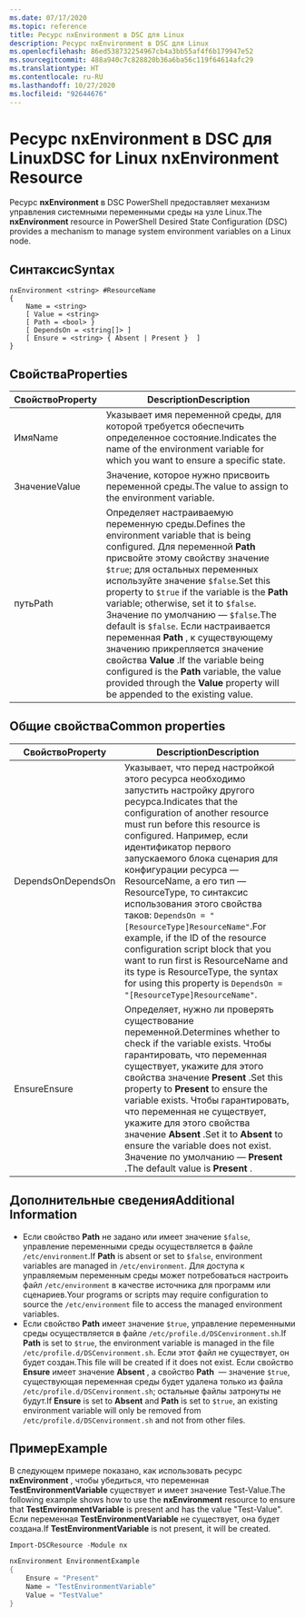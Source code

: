 ```yaml
---
ms.date: 07/17/2020
ms.topic: reference
title: Ресурс nxEnvironment в DSC для Linux
description: Ресурс nxEnvironment в DSC для Linux
ms.openlocfilehash: 86ed538732254967cb4a3bb55af4f6b179947e52
ms.sourcegitcommit: 488a940c7c828820b36a6ba56c119f64614afc29
ms.translationtype: HT
ms.contentlocale: ru-RU
ms.lasthandoff: 10/27/2020
ms.locfileid: "92644676"
---
```

# <a name="dsc-for-linux-nxenvironment-resource"></a><span data-ttu-id="344c4-103">Ресурс nxEnvironment в DSC для Linux</span><span class="sxs-lookup"><span data-stu-id="344c4-103">DSC for Linux nxEnvironment Resource</span></span>

<span data-ttu-id="344c4-104">Ресурс **nxEnvironment** в DSC PowerShell предоставляет механизм управления системными переменными среды на узле Linux.</span><span class="sxs-lookup"><span data-stu-id="344c4-104">The **nxEnvironment** resource in PowerShell Desired State Configuration (DSC) provides a mechanism to manage system environment variables on a Linux node.</span></span>

## <a name="syntax"></a><span data-ttu-id="344c4-105">Синтаксис</span><span class="sxs-lookup"><span data-stu-id="344c4-105">Syntax</span></span>

```Syntax
nxEnvironment <string> #ResourceName
{
    Name = <string>
    [ Value = <string>
    [ Path = <bool> }
    [ DependsOn = <string[]> ]
    [ Ensure = <string> { Absent | Present }  ]
}
```

## <a name="properties"></a><span data-ttu-id="344c4-106">Свойства</span><span class="sxs-lookup"><span data-stu-id="344c4-106">Properties</span></span>

|<span data-ttu-id="344c4-107">Свойство</span><span class="sxs-lookup"><span data-stu-id="344c4-107">Property</span></span> |<span data-ttu-id="344c4-108">Description</span><span class="sxs-lookup"><span data-stu-id="344c4-108">Description</span></span> |
|---|---|
|<span data-ttu-id="344c4-109">Имя</span><span class="sxs-lookup"><span data-stu-id="344c4-109">Name</span></span> |<span data-ttu-id="344c4-110">Указывает имя переменной среды, для которой требуется обеспечить определенное состояние.</span><span class="sxs-lookup"><span data-stu-id="344c4-110">Indicates the name of the environment variable for which you want to ensure a specific state.</span></span> |
|<span data-ttu-id="344c4-111">Значение</span><span class="sxs-lookup"><span data-stu-id="344c4-111">Value</span></span> |<span data-ttu-id="344c4-112">Значение, которое нужно присвоить переменной среды.</span><span class="sxs-lookup"><span data-stu-id="344c4-112">The value to assign to the environment variable.</span></span> |
|<span data-ttu-id="344c4-113">путь</span><span class="sxs-lookup"><span data-stu-id="344c4-113">Path</span></span> |<span data-ttu-id="344c4-114">Определяет настраиваемую переменную среды.</span><span class="sxs-lookup"><span data-stu-id="344c4-114">Defines the environment variable that is being configured.</span></span> <span data-ttu-id="344c4-115">Для переменной **Path** присвойте этому свойству значение `$true`; для остальных переменных используйте значение `$false`.</span><span class="sxs-lookup"><span data-stu-id="344c4-115">Set this property to `$true` if the variable is the **Path** variable; otherwise, set it to `$false`.</span></span> <span data-ttu-id="344c4-116">Значение по умолчанию — `$false`.</span><span class="sxs-lookup"><span data-stu-id="344c4-116">The default is `$false`.</span></span> <span data-ttu-id="344c4-117">Если настраивается переменная **Path** , к существующему значению прикрепляется значение свойства **Value** .</span><span class="sxs-lookup"><span data-stu-id="344c4-117">If the variable being configured is the **Path** variable, the value provided through the **Value** property will be appended to the existing value.</span></span> |

## <a name="common-properties"></a><span data-ttu-id="344c4-118">Общие свойства</span><span class="sxs-lookup"><span data-stu-id="344c4-118">Common properties</span></span>

|<span data-ttu-id="344c4-119">Свойство</span><span class="sxs-lookup"><span data-stu-id="344c4-119">Property</span></span> |<span data-ttu-id="344c4-120">Description</span><span class="sxs-lookup"><span data-stu-id="344c4-120">Description</span></span> |
|---|---|
|<span data-ttu-id="344c4-121">DependsOn</span><span class="sxs-lookup"><span data-stu-id="344c4-121">DependsOn</span></span> |<span data-ttu-id="344c4-122">Указывает, что перед настройкой этого ресурса необходимо запустить настройку другого ресурса.</span><span class="sxs-lookup"><span data-stu-id="344c4-122">Indicates that the configuration of another resource must run before this resource is configured.</span></span> <span data-ttu-id="344c4-123">Например, если идентификатор первого запускаемого блока сценария для конфигурации ресурса — ResourceName, а его тип — ResourceType, то синтаксис использования этого свойства таков: `DependsOn = "[ResourceType]ResourceName"`.</span><span class="sxs-lookup"><span data-stu-id="344c4-123">For example, if the ID of the resource configuration script block that you want to run first is ResourceName and its type is ResourceType, the syntax for using this property is `DependsOn = "[ResourceType]ResourceName"`.</span></span> |
|<span data-ttu-id="344c4-124">Ensure</span><span class="sxs-lookup"><span data-stu-id="344c4-124">Ensure</span></span> |<span data-ttu-id="344c4-125">Определяет, нужно ли проверять существование переменной.</span><span class="sxs-lookup"><span data-stu-id="344c4-125">Determines whether to check if the variable exists.</span></span> <span data-ttu-id="344c4-126">Чтобы гарантировать, что переменная существует, укажите для этого свойства значение **Present** .</span><span class="sxs-lookup"><span data-stu-id="344c4-126">Set this property to **Present** to ensure the variable exists.</span></span> <span data-ttu-id="344c4-127">Чтобы гарантировать, что переменная не существует, укажите для этого свойства значение **Absent** .</span><span class="sxs-lookup"><span data-stu-id="344c4-127">Set it to **Absent** to ensure the variable does not exist.</span></span> <span data-ttu-id="344c4-128">Значение по умолчанию — **Present** .</span><span class="sxs-lookup"><span data-stu-id="344c4-128">The default value is **Present** .</span></span> |

## <a name="additional-information"></a><span data-ttu-id="344c4-129">Дополнительные сведения</span><span class="sxs-lookup"><span data-stu-id="344c4-129">Additional Information</span></span>

- <span data-ttu-id="344c4-130">Если свойство **Path** не задано или имеет значение `$false`, управление переменными среды осуществляется в файле `/etc/environment`.</span><span class="sxs-lookup"><span data-stu-id="344c4-130">If **Path** is absent or set to `$false`, environment variables are managed in `/etc/environment`.</span></span>
  <span data-ttu-id="344c4-131">Для доступа к управляемым переменным среды может потребоваться настроить файл `/etc/environment` в качестве источника для программ или сценариев.</span><span class="sxs-lookup"><span data-stu-id="344c4-131">Your programs or scripts may require configuration to source the `/etc/environment` file to access the managed environment variables.</span></span>
- <span data-ttu-id="344c4-132">Если свойство **Path** имеет значение `$true`, управление переменными среды осуществляется в файле `/etc/profile.d/DSCenvironment.sh`.</span><span class="sxs-lookup"><span data-stu-id="344c4-132">If **Path** is set to `$true`, the environment variable is managed in the file `/etc/profile.d/DSCenvironment.sh`.</span></span> <span data-ttu-id="344c4-133">Если этот файл не существует, он будет создан.</span><span class="sxs-lookup"><span data-stu-id="344c4-133">This file will be created if it does not exist.</span></span> <span data-ttu-id="344c4-134">Если свойство **Ensure** имеет значение **Absent** , а свойство **Path**  — значение `$true`, существующая переменная среды будет удалена только из файла `/etc/profile.d/DSCenvironment.sh`; остальные файлы затронуты не будут.</span><span class="sxs-lookup"><span data-stu-id="344c4-134">If **Ensure** is set to **Absent** and **Path** is set to `$true`, an existing environment variable will only be removed from `/etc/profile.d/DSCenvironment.sh` and not from other files.</span></span>

## <a name="example"></a><span data-ttu-id="344c4-135">Пример</span><span class="sxs-lookup"><span data-stu-id="344c4-135">Example</span></span>

<span data-ttu-id="344c4-136">В следующем примере показано, как использовать ресурс **nxEnvironment** , чтобы убедиться, что переменная **TestEnvironmentVariable** существует и имеет значение Test-Value.</span><span class="sxs-lookup"><span data-stu-id="344c4-136">The following example shows how to use the **nxEnvironment** resource to ensure that **TestEnvironmentVariable** is present and has the value "Test-Value".</span></span> <span data-ttu-id="344c4-137">Если переменная **TestEnvironmentVariable** не существует, она будет создана.</span><span class="sxs-lookup"><span data-stu-id="344c4-137">If **TestEnvironmentVariable** is not present, it will be created.</span></span>

```powershell
Import-DSCResource -Module nx

nxEnvironment EnvironmentExample
{
    Ensure = "Present"
    Name = "TestEnvironmentVariable"
    Value = "TestValue"
}
```
